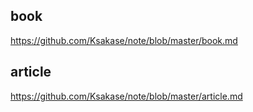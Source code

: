 
## book
https://github.com/Ksakase/note/blob/master/book.md

## article
https://github.com/Ksakase/note/blob/master/article.md
